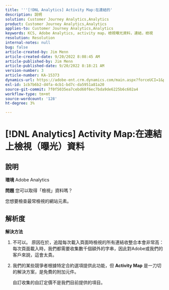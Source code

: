```yaml
---
title: '''[!DNL Analytics] Activity Map:在連結的'
description: 說明
solution: Customer Journey Analytics,Analytics
product: Customer Journey Analytics,Analytics
applies-to: Customer Journey Analytics,Analytics
keywords: KCS, Adobe Analytics, activity map，檢視曝光資料，連結，檢視
resolution: Resolution
internal-notes: null
bug: false
article-created-by: Jim Menn
article-created-date: 9/20/2022 8:08:45 AM
article-published-by: Jim Menn
article-published-date: 9/20/2022 8:18:21 AM
version-number: 3
article-number: KA-15373
dynamics-url: https://adobe-ent.crm.dynamics.com/main.aspx?forceUCI=1&pagetype=entityrecord&etn=knowledgearticle&id=80e75a6f-bb38-ed11-9db1-0022480866ad
exl-id: 1cb7b6b2-d4fa-4cb1-bd7c-da5951a81a20
source-git-commit: 7f0f5035ea7cebd60f6ec7bda9de6225b6c602a4
workflow-type: tm+mt
source-wordcount: '128'
ht-degree: 3%

---
```


# [!DNL Analytics] Activity Map:在連結上檢視（曝光）資料

## 說明


<b>環境</b>
Adobe Analytics

<b>問題</b>
您可以取得「檢視」資料嗎？

您想要檢查最常檢視的網站元素。


## 解析度


<b>解決方法</b>

1. 不可以。 原因在於，追蹤每次載入頁面時檢視的所有連結收整合本會非常高：每次頁面載入時，我們都需要收集數千個額外的字串，因此對Adobe或我們的客戶來說，這會太貴。
2. 我們的某些競爭者根據特定合約選項提供此功能，但 <b>Activity Map</b> 是一刀切的解決方案，是免費的附加元件。

   自訂收集的自訂定價不是我們目前提供的項目。
